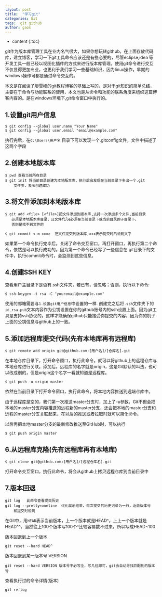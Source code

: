 ```yaml
---
layout: post
title:  "学习git"
categories: Git
tags:  git github
author: gaos
---
```


* content
{:toc}

git作为版本库管理工具在业内名气很大，如果你想玩转github，在上面存放代码库，建立博客，学习一下git工具命令应该还是有些必要的，尽管eclipse,idea 等开发工具一般已经以视图化插件的方式来进行版本库管理。使用git命令进行交互不仅显得更加专业，也更利于我们学习一些基础知识，因为linux操作，早期的windows操作可都是通过命令交互的。

本文是在阅读了廖雪峰的git教程博客的基础上写的，是对于git知识的简单总结，主要在于命令与功能联系的使用，本文也是从命令和功能的联系角度来组织这篇博客内容的。是在windows环境下,git命令窗口中执行的。




## 1.设置git用户信息
```
$ git config --global user.name "Your Name"
$ git config --global user.email "email@example.com"
```
执行完后，在`C:\Users\用户名` 目录下可以发现一个.gitconfig文件，文件中描述了这两个字段
## 2.创建本地版本库
```
$ pwd 查看当前所在目录
$ git init 将当前目录创建为本地版本库，执行后会发现在当前目录下多出一个.git
    文件夹，表示创建成功
```
## 3.将文件添加到本地版本库
```
$ git add <file> [<file>]把文件添加到版本库,支持一次添加多个文件,当前目录
   必须是本地版本库目录，且文件file必须在当前目录下或当前目录的子目录下，
   否则是找不到文件的
   
$ git commit <-m xxx>  把文件提交到版本库,xxx表示提交时的说明文字
```
如果第一个命令执行完毕后，关闭了命令交互窗口，再打开窗口，再执行第二个命令，依然是可以执行成功的。因为第一个命令已经写了一些信息在.git目录下的文件中，执行commit命令时，会监测到这些信息。
## 4.创建SSH KEY
查看用户主目录下是否有.ssh文件夹，若已有，请忽略；否则，执行以下命令:
```
$ ssh-keygen -t rsa -C "youremail@example.com"
```
使用的邮箱需要与`1.设置git用户信息`中设置的一样.
创建完之后将`.ssh`文件夹下的`id_rsa.pub`文本内容作为公钥设置在你的github账号内的ssh设置上面。因为git工具是支持ssh协议的，这样才能确保github只能接受你提交的内容，因为你的机子上面的公钥信息与github上的一致。

## 5.添加远程库提交代码(先有本地库再有远程库)
```
$ git remote add origin git@github.com:[用户名]/[仓库名].git
```
在本地仓库目录下，打开命令窗口，执行此命令，就可以将github上的远程仓库与本地仓库进行关联。添加后，远程库的名字就是origin，这是Git默认的叫法，也可以改成别的，但是origin这个名字一看就知道是远程库。
```
$ git push -u origin master
```
依然在当前目录下打开命令窗口，执行此命令，将本地内容推送到远端仓库中。

由于远程库是空的，我们第一次推送master分支时，加上了-u参数，Git不但会把本地的master分支内容推送的远程新的master分支，还会把本地的master分支和远程的master分支关联起来，在以后的推送或者拉取时就可以简化命令。

以后再把本地master分支的最新修改推送至GitHub时，可以执行
```
$ git push origin master
```
## 6.从远程库克隆(先有远程库再有本地库)
```
$ git clone git@github.com:[用户名]/[远程仓库名].git
```
打开命令交互窗口，执行此命令，将会从github上拷贝远程仓库到当前目录中


## 7.版本回退
```
git log   此命令查看提交历史
git log --pretty=oneline  优化展示结果，每次提交的历史记录为一行，涵盖版本号
    和提交时说明
```
在Git中，用`HEAD`表示当前版本，上一个版本就是HEAD^，上上一个版本就是HEAD^^，当然往上100个版本写100个^比较容易数不过来，所以写成HEAD~100

版本回退到上一个版本
```
git reset --hard HEAD^
```
版本回退到某一版本号 VERSION
```
git reset --hard VERSION 版本号不必写全，写几位即可，git会自动寻找匹配到的版本号
```
查看执行过的命令详情(版本)
```
git reflog
```